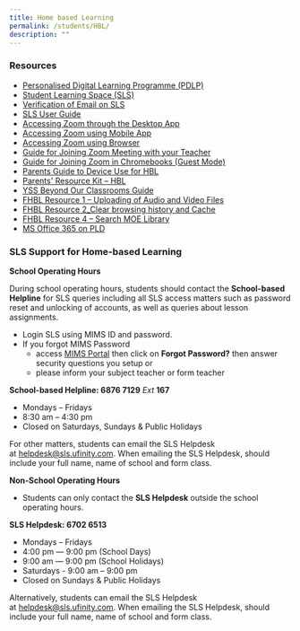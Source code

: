 ```yaml
---
title: Home based Learning
permalink: /students/HBL/
description: ""
---
```

### Resources
* [Personalised Digital Learning Programme (PDLP)](/parents/pdlp/)
* [Student Learning Space (SLS)](https://vle.learning.moe.edu.sg/login)
* [Verification of Email on SLS](/files/HBL/Verification-of-Email-on-SLS.pdf)
* [SLS User Guide](https://www.learning.moe.edu.sg/sls/user-guide/vle/logintroubleshooting/index.html)
* [Accessing Zoom through the Desktop App](/files/HBL/Accessing%20Zoom%20through%20the%20Desktop%20App.pdf)
* [Accessing Zoom using Mobile App](/files/HBL/Accessing%20Zoom%20using%20Mobile%20App.pdf)
* [Accessing Zoom using Browser](/files/HBL/Accessing%20Zoom%20with%20Browser.pdf)
* [Guide for Joining Zoom Meeting with your Teacher](/files/HBL/Guide-to-join-zoom-meeting-with-your-teacher.pdf)
* [Guide for Joining Zoom in Chromebooks (Guest Mode)](/files/HBL/Accessing-Zoom-in-Chromebooks-Guest-Mode.pdf)
* [Parents Guide to Device Use for HBL](/files/HBL/Parents-Guide-to-Device-Use-for-Home-Based-Learning_Final.pdf)
* [Parents' Resource Kit – HBL](https://www.moe.gov.sg/parentkit)
* [YSS Beyond Our Classrooms Guide](https://yishunsec.moe.edu.sg/students/sil/)
* [FHBL Resource 1 – Uploading of Audio and Video Files](/files/HBL/FHBL-Resource-1-Uploading-of-Audio-and-Video-Files.pdf)
* [FHBL Resource 2_Clear browsing history and Cache](/files/HBL/FHBL-Resource-2_Clear-browsing-history-and-Cache-for-students.pdf)
* [FHBL Resource 4 – Search MOE Library](/files/HBL/FHBL-Resource-4-Search-MOE-Library.pdf)
* [MS Office 365 on PLD](/files/HBL/MS%20Office%20365%20on%20PLD.pdf)



### SLS Support for Home-based Learning

  

**School Operating Hours**

During school operating hours, students should contact the **School-based Helpline** for SLS queries including all SLS access matters such as password reset and unlocking of accounts, as well as queries about lesson assignments.

* Login SLS using MIMS ID and password.
* If you forgot MIMS Password 
	* access [MIMS Portal](https://idp.mims.moe.gov.sg/nidp/app/login) then click on **Forgot Password?** then answer security questions you setup or
	* please inform your subject teacher or form teacher

  

**School-based Helpline: 6876 7129** *Ext* **167**

  

* Mondays – Fridays
* 8:30 am – 4:30 pm
* Closed on Saturdays, Sundays & Public Holidays


For other matters, students can email the SLS Helpdesk at [helpdesk@sls.ufinity.com](mailto:helpdesk@sls.ufinity.com). When emailing the SLS Helpdesk, should include your full name, name of school and form class.
  

**Non-School Operating Hours**

* Students can only contact the **SLS Helpdesk** outside the school operating hours.

  

**SLS Helpdesk: 6702 6513**
  

* Mondays – Fridays
* 4:00 pm ― 9:00 pm (School Days)
* 9:00 am ― 9:00 pm (School Holidays)
* Saturdays - 9:00 am – 9:00 pm
* Closed on Sundays & Public Holidays

  

Alternatively, students can email the SLS Helpdesk at [helpdesk@sls.ufinity.com](mailto:helpdesk@sls.ufinity.com). When emailing the SLS Helpdesk, should include your full name, name of school and form class.